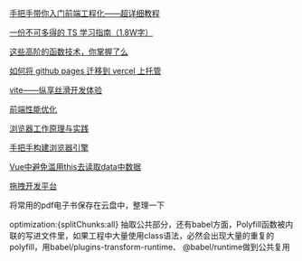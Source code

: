 [手把手带你入门前端工程化——超详细教程](https://juejin.cn/post/6892003555818143752)

[一份不可多得的 TS 学习指南（1.8W字）](https://juejin.cn/post/6872111128135073806)

[这些高阶的函数技术，你掌握了么](https://juejin.cn/post/6892886272377880583)

[如何将 github pages 迁移到 vercel 上托管](https://juejin.cn/post/6907818167687446541)

[vite——纵享丝滑开发体验](https://juejin.cn/post/6906674140792094727)

[前端性能优化](https://juejin.cn/post/6911472693405548557?utm_source=gold_browser_extension)

[浏览器工作原理与实践](https://blog.poetries.top/browser-working-principle/guide/part1/lesson01.html#%E7%BA%BF%E7%A8%8B-vs-%E8%BF%9B%E7%A8%8B)

[手把手构建浏览器引擎](https://juejin.cn/post/6914663889426726920)

[Vue中避免滥用this去读取data中数据](https://juejin.cn/post/6934911314871451685)

[拖拽开发平台](https://juejin.cn/post/6933136061044359182#heading-8)

将常用的pdf电子书保存在云盘中，整理一下

optimization:{splitChunks:all} 抽取公共部分，还有babel方面，Polyfill函数被内联的写进文件里，如果工程中大量使用class语法，必然会出现大量的重复的polyfill，用babel/plugins-transform-runtime、 @babel/runtime做到公共复用

